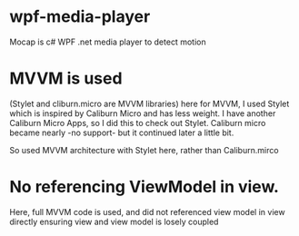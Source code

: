 # wpf-media-player
Mocap is c# WPF .net media player to detect motion

# MVVM is used
(Stylet and cliburn.micro are MVVM libraries)
here for MVVM, I used Stylet which is inspired by Caliburn Micro and has less weight. I have another Caliburn Micro Apps, so I did this to check out Stylet. Caliburn micro became nearly  -no support- but it continued later a little bit.

So used MVVM architecture with Stylet here, rather than Caliburn.mirco

# No referencing ViewModel in view.
Here, full MVVM code is used, and did not referenced view model in view directly ensuring view and view model is losely coupled
